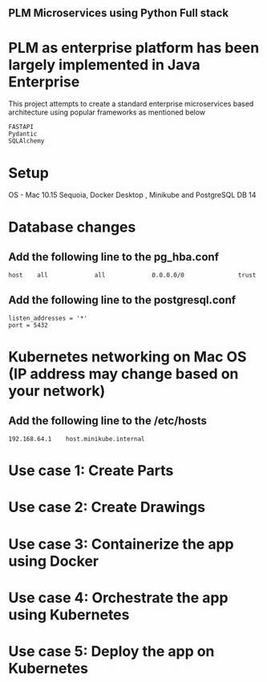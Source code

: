 ## PLM Microservices using Python Full stack
# PLM as enterprise platform has been largely implemented in Java Enterprise
This project attempts to create a standard enterprise microservices based architecture using popular 
frameworks as mentioned below 
```
FASTAPI
Pydantic
SQLAlchemy
```

# Setup 
OS - Mac 10.15 Sequoia, Docker Desktop , Minikube and PostgreSQL DB 14

# Database changes
## Add the following line to the pg_hba.conf
```
host    all             all             0.0.0.0/0               trust
```

## Add the following line to the postgresql.conf
```
listen_addresses = '*'
port = 5432
```

# Kubernetes networking on Mac OS (IP address may change based on your network)
## Add the following line to the /etc/hosts
```
192.168.64.1    host.minikube.internal
```

# Use case 1: Create Parts

# Use case 2: Create Drawings

# Use case 3: Containerize the app using Docker

# Use case 4: Orchestrate the app using Kubernetes

# Use case 5: Deploy the app on Kubernetes


